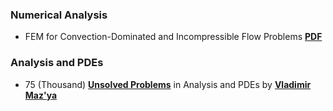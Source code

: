 ### Numerical Analysis
- FEM for Convection-Dominated and Incompressible Flow Problems **[PDF](https://link.springer.com/article/10.1007/s00791-018-0290-5)**

### Analysis and PDEs

* 75 (Thousand) **[Unsolved Problems](https://link.springer.com/content/pdf/10.1007/s00020-018-2460-8.pdf)** in Analysis and PDEs by **[Vladimir Maz'ya](https://en.wikipedia.org/wiki/Vladimir_Mazya)** 
